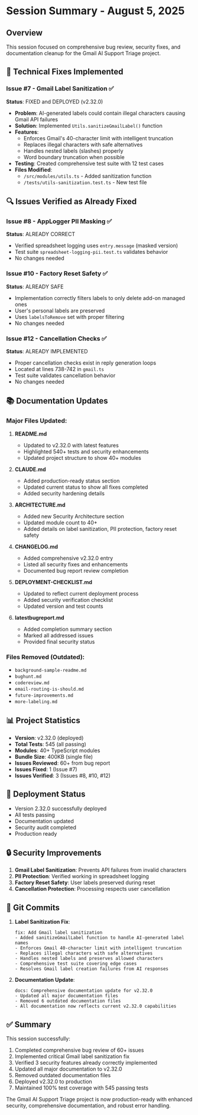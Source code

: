 # Session Summary - August 5, 2025

## Overview
This session focused on comprehensive bug review, security fixes, and documentation cleanup for the Gmail AI Support Triage project.

## 🔧 Technical Fixes Implemented

### Issue #7 - Gmail Label Sanitization ✅
**Status**: FIXED and DEPLOYED (v2.32.0)
- **Problem**: AI-generated labels could contain illegal characters causing Gmail API failures
- **Solution**: Implemented `Utils.sanitizeGmailLabel()` function
- **Features**:
  - Enforces Gmail's 40-character limit with intelligent truncation
  - Replaces illegal characters with safe alternatives
  - Handles nested labels (slashes) properly
  - Word boundary truncation when possible
- **Testing**: Created comprehensive test suite with 12 test cases
- **Files Modified**:
  - `/src/modules/utils.ts` - Added sanitization function
  - `/tests/utils-sanitization.test.ts` - New test file

## 🔍 Issues Verified as Already Fixed

### Issue #8 - AppLogger PII Masking ✅
**Status**: ALREADY CORRECT
- Verified spreadsheet logging uses `entry.message` (masked version)
- Test suite `spreadsheet-logging-pii.test.ts` validates behavior
- No changes needed

### Issue #10 - Factory Reset Safety ✅
**Status**: ALREADY SAFE
- Implementation correctly filters labels to only delete add-on managed ones
- User's personal labels are preserved
- Uses `labelsToRemove` set with proper filtering
- No changes needed

### Issue #12 - Cancellation Checks ✅
**Status**: ALREADY IMPLEMENTED
- Proper cancellation checks exist in reply generation loops
- Located at lines 738-742 in `gmail.ts`
- Test suite validates cancellation behavior
- No changes needed

## 📚 Documentation Updates

### Major Files Updated:
1. **README.md**
   - Updated to v2.32.0 with latest features
   - Highlighted 540+ tests and security enhancements
   - Updated project structure to show 40+ modules

2. **CLAUDE.md**
   - Added production-ready status section
   - Updated current status to show all fixes completed
   - Added security hardening details

3. **ARCHITECTURE.md**
   - Added new Security Architecture section
   - Updated module count to 40+
   - Added details on label sanitization, PII protection, factory reset safety

4. **CHANGELOG.md**
   - Added comprehensive v2.32.0 entry
   - Listed all security fixes and enhancements
   - Documented bug report review completion

5. **DEPLOYMENT-CHECKLIST.md**
   - Updated to reflect current deployment process
   - Added security verification checklist
   - Updated version and test counts

6. **latestbugreport.md**
   - Added completion summary section
   - Marked all addressed issues
   - Provided final security status

### Files Removed (Outdated):
- `background-sample-readme.md`
- `bughunt.md`
- `codereview.md`
- `email-routing-is-should.md`
- `future-improvements.md`
- `more-labeling.md`

## 📊 Project Statistics

- **Version**: v2.32.0 (deployed)
- **Total Tests**: 545 (all passing)
- **Modules**: 40+ TypeScript modules
- **Bundle Size**: 400KB (single file)
- **Issues Reviewed**: 60+ from bug report
- **Issues Fixed**: 1 (Issue #7)
- **Issues Verified**: 3 (Issues #8, #10, #12)

## 🚀 Deployment Status

- Version 2.32.0 successfully deployed
- All tests passing
- Documentation updated
- Security audit completed
- Production ready

## 🔒 Security Improvements

1. **Gmail Label Sanitization**: Prevents API failures from invalid characters
2. **PII Protection**: Verified working in spreadsheet logging
3. **Factory Reset Safety**: User labels preserved during reset
4. **Cancellation Protection**: Processing respects user cancellation

## 📝 Git Commits

1. **Label Sanitization Fix**:
   ```
   fix: Add Gmail label sanitization
   - Added sanitizeGmailLabel function to handle AI-generated label names
   - Enforces Gmail 40-character limit with intelligent truncation
   - Replaces illegal characters with safe alternatives
   - Handles nested labels and preserves allowed characters
   - Comprehensive test suite covering edge cases
   - Resolves Gmail label creation failures from AI responses
   ```

2. **Documentation Update**:
   ```
   docs: Comprehensive documentation update for v2.32.0
   - Updated all major documentation files
   - Removed 6 outdated documentation files
   - All documentation now reflects current v2.32.0 capabilities
   ```

## ✅ Summary

This session successfully:
1. Completed comprehensive bug review of 60+ issues
2. Implemented critical Gmail label sanitization fix
3. Verified 3 security features already correctly implemented
4. Updated all major documentation to v2.32.0
5. Removed outdated documentation files
6. Deployed v2.32.0 to production
7. Maintained 100% test coverage with 545 passing tests

The Gmail AI Support Triage project is now production-ready with enhanced security, comprehensive documentation, and robust error handling.